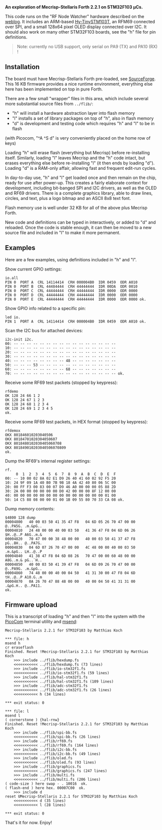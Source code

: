 **An exploration of Mecrisp-Stellaris Forth 2.2.1 on STM32F103 µCs.**

This code runs on the "RF Node Watcher" hardware described on the [weblog][R].
It includes an ARM-based [Hy-TinySTM103T][H], an RFM69 connected over SPI, and
a small 128x64 pixel OLED display connected over I2C. It should also work on
many other STM32F103 boards, see the "h" file for pin definitions.

> Note: currently no USB support, only serial on PA9 (TX) and PA10 (RX) !

## Installation

The board must have Mecrisp-Stellaris Forth pre-loaded, see [SourceForge][F].
This 16 KB firmware provides a nice runtime environment, everything else here
has been implemented on top in pure Forth.

There are a few small "wrapper" files in this area, which include several more
substantial source files from `../flib/`:

* "h" will install a hardware abstraction layer into flash memory
* "l" installs a set of library packages on top of "h", also in flash memory
* "d" is development and testing code which requires "h" and "l" to be in flash

(with Picocom, "^A ^S d" is very conveniently placed on the home row of keys)

Loading "h" will erase flash (everything but Mecrisp) before re-installing
itself. Similarly, loading "l" leaves Mecrisp and the "h" code intact, but
erases everything else before re-installing "l" (it then ends by loading "d").
Loading "d" is a RAM-only affair, allowing fast and frequent edit-run cycles.

In day-to-day use, "h" and "l" get loaded once and then remain on the chip,
ready for use after power-up. This creates a fairly elaborate context for
development, including bit-banged SPI and I2C drivers, as well as the OLED
and RF69 drivers. There is a complete graphics library, able to draw lines,
circles, and text, plus a logo bitmap and an ASCII 8x8 text font.

Flash memory use is well under 32 KB for all of the above plus Mecrisp Forth.

New code and definitions can be typed in interactively, or added to "d" and
reloaded. Once the code is stable enough, it can then be moved to a new source
file and included in "l" to make it more permanent.

## Examples

Here are a few examples, using definitions included in "h" and "l".

Show current GPIO settings:

    io.all 
    PIN 0  PORT A  CRL 14114414  CRH 000004B0  IDR 0459  ODR A010
    PIN 0  PORT B  CRL 44484444  CRH 44444444  IDR 00DA  ODR 0010
    PIN 0  PORT C  CRL 44444444  CRH 44444444  IDR 0000  ODR 0000
    PIN 0  PORT D  CRL 44444444  CRH 44444444  IDR 0000  ODR 0000
    PIN 0  PORT E  CRL 44444444  CRH 44444444  IDR 0000  ODR 0000 ok.

Show GPIO info related to a specific pin:

    led io. 
    PIN 1  PORT A  CRL 14114414  CRH 000004B0  IDR 0459  ODR A010 ok.

Scan the I2C bus for attached devices:

    i2c-init i2c. 
    00: -- -- -- -- -- -- -- -- -- -- -- -- -- -- -- --
    10: -- -- -- -- -- -- -- -- -- -- -- -- -- -- -- --
    20: -- -- -- -- -- -- -- -- -- -- -- -- -- -- -- --
    30: -- -- -- -- -- -- -- -- -- -- -- -- -- -- -- --
    40: -- -- -- -- -- -- -- -- 48 -- -- -- -- -- -- --
    50: -- -- -- 53 -- -- -- -- -- -- -- -- -- -- -- --
    60: -- -- -- -- -- -- -- -- 68 -- -- -- -- -- -- --
    70: -- -- -- -- -- -- -- -- -- -- -- -- -- -- -- -- ok.

Receive some RF69 test packets (stopped by keypress):

    rfdemo 
    OK 128 24 66 1 2 
    OK 128 24 67 1 2 3 
    OK 128 24 68 1 2 3 4 
    OK 128 24 69 1 2 3 4 5 
    ok.

Receive some RF69 test packets, in HEX format (stopped by keypress):

    rfdemox 
    OKX 801846010203040506
    OKX 80184701020304050607
    OKX 8018480102030405060708
    OKX 801849010203040506070809
    ok.

Dump the RF69's internal register settings:

    rf. 
         0  1  2  3  4  5  6  7  8  9  A  B  C  D  E  F 
    00: -- 10 00 02 8A 02 E1 D9 26 40 41 60 02 92 F5 20
    10: 24 9F 09 1A 40 B0 7B 9B 18 4A 42 40 80 06 5C 00
    20: 00 FF F3 00 83 00 07 D9 46 A0 00 00 00 05 88 2D
    30: 2A 00 00 00 00 00 00 D0 42 00 00 00 8F 12 00 00
    40: 00 00 00 00 00 00 00 00 00 00 00 00 00 00 01 00
    50: 14 C5 88 08 00 00 01 00 1B 09 55 80 70 33 CA 08 ok.

Dump memory contents:

    $4800 128 dump 
    00004800   40 00 03 50 41 35 47 F8   04 6D 05 26 70 47 00 00   @..PA5G. .m.&pG..
    00004810   24 48 00 00 40 00 03 50   41 36 47 F8 04 6D 06 26   $H..@..P A6G..m.&
    00004820   70 47 00 00 38 48 00 00   40 00 03 50 41 37 47 F8   pG..8H.. @..PA7G.
    00004830   04 6D 07 26 70 47 00 00   4C 48 00 00 40 00 03 50   .m.&pG.. LH..@..P
    00004840   41 38 47 F8 04 6D 08 26   70 47 00 00 60 48 00 00   A8G..m.& pG..`H..
    00004850   40 00 03 50 41 39 47 F8   04 6D 09 26 70 47 00 00   @..PA9G. .m.&pG..
    00004860   74 48 00 00 40 00 04 50   41 31 30 00 47 F8 04 6D   tH..@..P A10.G..m
    00004870   0A 26 70 47 88 48 00 00   40 00 04 50 41 31 31 00   .&pG.H.. @..PA11.
    ok.

## Firmware upload

This is a transcript of loading "h" and then "l" into the system with the
[PicoCom][P] terminal utility and [msend][M]:

    Mecrisp-Stellaris 2.2.1 for STM32F103 by Matthias Koch

    *** file: h
    msend h 
    cr eraseflash 
    Finished. Reset !Mecrisp-Stellaris 2.2.1 for STM32F103 by Matthias Koch
        >>> include ../flib/hexdump.fs
        <<<<<<<<<<< ../flib/hexdump.fs (73 lines)
        >>> include ../flib/io-stm32f1.fs
        <<<<<<<<<<< ../flib/io-stm32f1.fs (59 lines)
        >>> include ../flib/hal-stm32f1.fs
        <<<<<<<<<<< ../flib/hal-stm32f1.fs (109 lines)
        >>> include ../flib/adc-stm32f1.fs
        <<<<<<<<<<< ../flib/adc-stm32f1.fs (26 lines)
        <<<<<<<<<<< h (34 lines)

    *** exit status: 0

    *** file: l
    msend l 
    ( cornerstone ) {hal-rnw} 
    Finished. Reset !Mecrisp-Stellaris 2.2.1 for STM32F103 by Matthias Koch
        >>> include ../flib/spi-bb.fs
        <<<<<<<<<<< ../flib/spi-bb.fs (26 lines)
        >>> include ../flib/rf69.fs
        <<<<<<<<<<< ../flib/rf69.fs (164 lines)
        >>> include ../flib/i2c-bb.fs
        <<<<<<<<<<< ../flib/i2c-bb.fs (49 lines)
        >>> include ../flib/oled.fs
        <<<<<<<<<<< ../flib/oled.fs (93 lines)
        >>> include ../flib/graphics.fs
        <<<<<<<<<<< ../flib/graphics.fs (247 lines)
        >>> include ../flib/multi.fs
        <<<<<<<<<<< ../flib/multi.fs (206 lines)
    ( code-size ) here swap - . 10016  ok.
    ( flash-end ) here hex. 00007C00  ok.
        >>> include d
    reset UMecrisp-Stellaris 2.2.1 for STM32F103 by Matthias Koch
        <<<<<<<<<<< d (35 lines)
        <<<<<<<<<<< l (28 lines)

    *** exit status: 0

That's it for now. Enjoy!

  [R]: http://jeelabs.org/book/1545f/
  [H]: http://www.hotmcu.com/stm32f103tb-arm-cortex-m3-development-board-p-222.html
  [F]: http://mecrisp.sourceforge.net/
  [M]: https://github.com/jeelabs/embello/tree/master/tools/msend
  [P]: https://github.com/npat-efault/picocom
